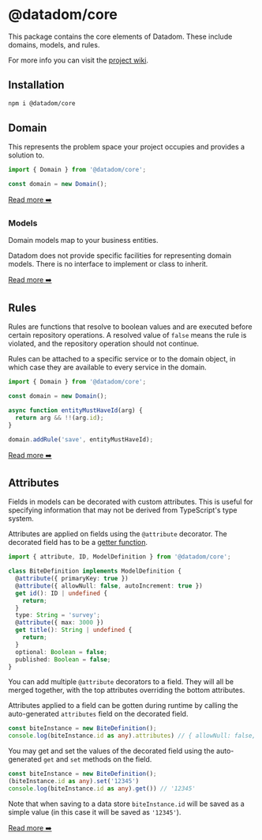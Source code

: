 # @datadom/core

This package contains the core elements of Datadom. These include domains, models, and rules.

For more info you can visit the [project wiki](https://github.com/Chieze-Franklin/datadom/wiki).

## Installation

```bash
npm i @datadom/core
```

## Domain

This represents the problem space your project occupies and provides a solution to.

```ts
import { Domain } from '@datadom/core';

const domain = new Domain();
```

[Read more ➡️](https://github.com/Chieze-Franklin/datadom/wiki/Domain)

### Models

Domain models map to your business entities.

Datadom does not provide specific facilities for representing domain models.
There is no interface to implement or class to inherit.

[Read more ➡️](https://github.com/Chieze-Franklin/datadom/wiki/Models)

## Rules

Rules are functions that resolve to boolean values and are executed before certain repository operations.
A resolved value of `false` means the rule is violated, and the repository operation should not continue.

Rules can be attached to a specific service or to the domain object, in which case they are available to every service
in the domain.

```ts
import { Domain } from '@datadom/core';

const domain = new Domain();

async function entityMustHaveId(arg) {
  return arg && !!(arg.id);
}

domain.addRule('save', entityMustHaveId);
```

[Read more ➡️](https://github.com/Chieze-Franklin/datadom/wiki/Rules)

## Attributes

Fields in models can be decorated with custom attributes. This is useful for specifying information that may not be derived from TypeScript's type system.

Attributes are applied on fields using the `@attribute` decorator. The decorated field has to be a [getter function](https://www.typescriptlang.org/docs/handbook/2/classes.html#getters--setters).

```ts
import { attribute, ID, ModelDefinition } from '@datadom/core';

class BiteDefinition implements ModelDefinition {
  @attribute({ primaryKey: true })
  @attribute({ allowNull: false, autoIncrement: true })
  get id(): ID | undefined {
    return;
  }
  type: String = 'survey';
  @attribute({ max: 3000 })
  get title(): String | undefined {
    return;
  }
  optional: Boolean = false;
  published: Boolean = false;
}
```

You can add multiple `@attribute` decorators to a field. They will all be merged together, with the top attributes overriding the bottom attributes.

Attributes applied to a field can be gotten during runtime by calling the auto-generated `attributes` field on the decorated field.

```ts
const biteInstance = new BiteDefinition();
console.log(biteInstance.id as any).attributes) // { allowNull: false, autoIncrement: true, primaryKey: true }
```

You may get and set the values of the decorated field using the auto-generated `get` and `set` methods on the field.

```ts
const biteInstance = new BiteDefinition();
(biteInstance.id as any).set('12345')
console.log(biteInstance.id as any).get()) // '12345'
```

Note that when saving to a data store `biteInstance.id` will be saved as a simple value (in this case it will be saved as `'12345'`).

[Read more ➡️](https://github.com/Chieze-Franklin/datadom/wiki/Attributes)
